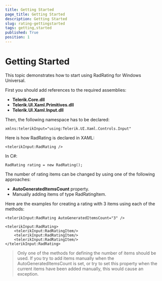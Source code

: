 ```yaml
---
title: Getting Started
page_title: Getting Started
description: Getting Started
slug: rating-gettingstarted
tags: getting,started
published: True
position: 1
---
```


# Getting Started



This topic demonstrates how to start using RadRating for Windows Universal.


First you should add references to the required assemblies:

* **Telerik.Core.dll**
* **Telerik.UI.Xaml.Primitives.dll**
* **Telerik.UI.Xaml.Input.dll**

Then, the following namespace has to be declared:
	
	xmlns:telerikInput="using:Telerik.UI.Xaml.Controls.Input"

Here is how RadRating is declared in XAML:
	
	<telerikInput:RadRating />

In C#:
	
	RadRating rating = new RadRating();

The number of rating items can be changed by using one of the following approaches:

* **AutoGeneratedItemsCount** property.
* Manually adding items of type RadRatingItem.

Here are the examples for creating a rating with 3 items using each of the methods:

	<telerikInput:RadRating AutoGeneratedItemsCount="3" />	

	<telerikInput:RadRating>
	    <telerikInput:RadRatingItem/>
	    <telerikInput:RadRatingItem/>
	    <telerikInput:RadRatingItem/>
	</telerikInput:RadRating>



> Only one of the methods for defining the number of items should be used.
If you try to add items manually when the AutoGeneratedItemsCount is set, or try to set this property
when the current items have been added manually, this would cause an exception.
